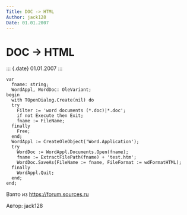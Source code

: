 ```yaml
---
Title: DOC -> HTML
Author: jack128
Date: 01.01.2007
---
```



DOC -> HTML
===========

::: {.date}
01.01.2007
:::

    var
      fname: string;
      WordAppl, WordDoc: OleVariant;
    begin
      with TOpenDialog.Create(nil) do
      try
        Filter := 'word documents (*.doc)|*.doc';
        if not Execute then Exit;
        fname := FileName;
      finally
        Free;
      end;
      WordAppl := CreateOleObject('Word.Application');
      try
        WordDoc := WordAppl.Documents.Open(fname);
        fname := ExtractFilePath(fname) + 'test.htm';
        WordDoc.SaveAs(FileName := fname, FileFormat := wdFormatHTML);
      finally
        WordAppl.Quit;
      end;
    end;

Взято из <https://forum.sources.ru>

Автор: jack128
